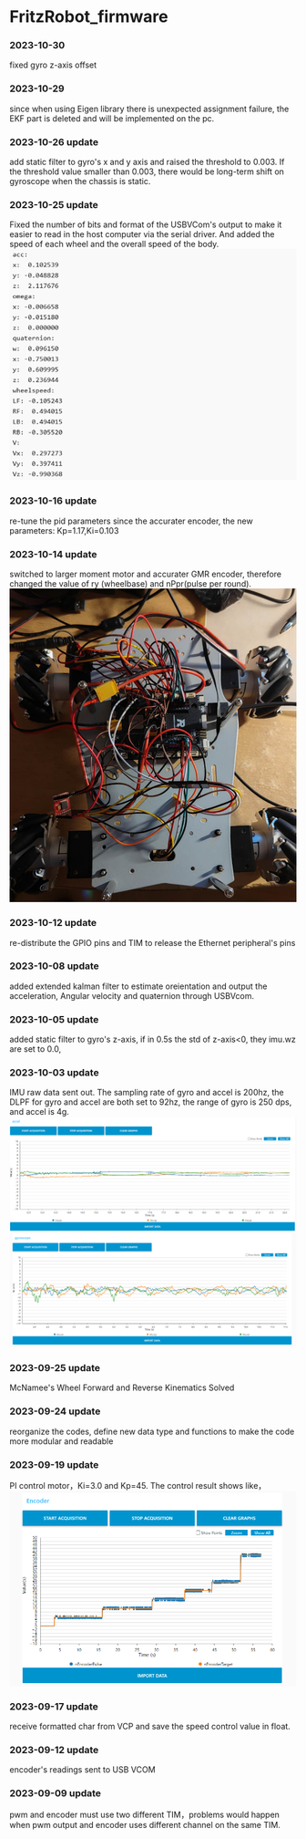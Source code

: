 # FritzRobot_firmware
### 2023-10-30
fixed gyro z-axis offset 
### 2023-10-29
since when using Eigen library there is unexpected assignment failure, the EKF part is deleted and will be implemented on the pc.  
### 2023-10-26 update
add static filter to gyro's x and y axis and raised the threshold to 0.003. If the threshold value smaller than 0.003, there would be long-term shift on gyroscope when the chassis is static.
### 2023-10-25 update
Fixed the number of bits and format of the USBVCom's output to make it easier to read in the host computer via the serial driver. And added the speed of each wheel and the overall speed of the body.
![avatar](./pictures/Vcom_output2.png)
### 2023-10-16 update
re-tune the pid parameters since the accurater encoder, the new parameters: Kp=1.17,Ki=0.103
### 2023-10-14 update
switched to larger moment motor and accurater GMR encoder, therefore changed the value of ry (wheelbase) and nPpr(pulse per round).
![avatar](./pictures/chassis.jpg)
### 2023-10-12 update
re-distribute the  GPIO pins and TIM to release the Ethernet peripheral's pins  
### 2023-10-08 update
added extended kalman filter to estimate oreientation and output the acceleration, Angular velocity and quaternion through USBVcom. 
### 2023-10-05 update
added static filter to gyro's z-axis, if in 0.5s the std of z-axis<0, they imu.wz are set to 0.0, 
### 2023-10-03 update
IMU raw data sent out. The sampling rate of gyro and accel is 200hz, the DLPF for gyro and accel are both set to 92hz, the range of gyro is 250 dps, and accel is 4g.
![avatar](./pictures/accel.png)
![avatar](./pictures/gyro.png)
### 2023-09-25 update
McNamee's Wheel Forward and Reverse Kinematics Solved
### 2023-09-24 update
reorganize the codes, define new data type and functions to make the code more modular and readable
### 2023-09-19 update
PI control motor，Ki=3.0 and Kp=45. The control result shows like，
![avatar](./pictures/encoder_control_result.png)
### 2023-09-17 update
receive formatted char from VCP and save the speed control value in float.
### 2023-09-12 update
encoder's readings sent to USB VCOM
### 2023-09-09 update
pwm and encoder must use two different TIM，problems would happen when pwm output and encoder uses different channel on the same TIM.
